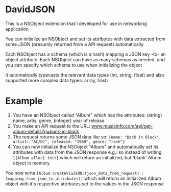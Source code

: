 # DavidJSON

This is a NSObject extension that I developed for use in networking application

You can initialize an NSObject and set its attributes with data extracted from some JSON (presumly returned from a API request) automatically

Each NSObject has a schema (which is a hash) mapping a JSON key -to- an object attribute. Each NSObject can have as many schemas as needed, and you can specify which schema to use when initializing the object

It automatically typecasts the relevant data types (int, string, float) and also supported more complex data types: array, hash

# Example

1. You have an NSObject called "Album" which has the attributes: (string) name, artis, genre, (integer) year of release
2. You make an API request to the URL: www.musicinfo.com/api/get-album-details?q=back-in-black
3. The request returns some JSON data like so: `{name: "Back in Black", artist: "AC/DC", released: "1980", genre: "rock"}`
4. You can now initialize the NSObject "Album" and automatically set its attributes with data from the JSON response
e.g.: so instead of writing `[[Album alloc] init]` which will return an initialized, but 'blank' Album object in memory

  You now write `[Album createViaJSON:(json_data_from_request) :(mapping_from_json_to_attributes)]` which will  return an initialized Album object with it's respective attributes set to the values in the JSON response
